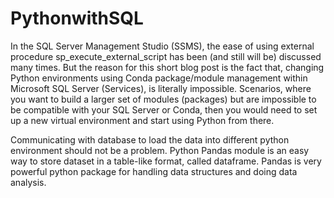 # PythonwithSQL

In the SQL Server Management Studio (SSMS), the ease of using external procedure sp_execute_external_script has been (and still will be) discussed many times. But the reason for this short blog post is the fact that, changing Python environments using Conda package/module management within Microsoft SQL Server (Services), is literally impossible. Scenarios, where you want to build  a larger set of modules (packages) but are impossible to be compatible with your SQL Server or Conda, then you would need to set up a new virtual environment and start using Python from there.

Communicating with database to load the data into different python environment should not be a problem. Python Pandas module is an easy way to store dataset in a table-like format, called dataframe. Pandas is very powerful python package for handling data structures and doing data analysis.
